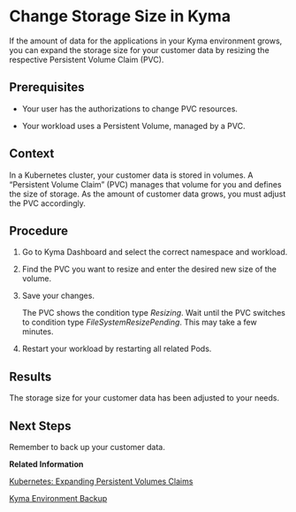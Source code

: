 <!-- loio027f5e2853c04f86b90b50318e374f32 -->

# Change Storage Size in Kyma

If the amount of data for the applications in your Kyma environment grows, you can expand the storage size for your customer data by resizing the respective Persistent Volume Claim \(PVC\).



<a name="loio027f5e2853c04f86b90b50318e374f32__prereq_vxg_4dq_ktb"/>

## Prerequisites

-   Your user has the authorizations to change PVC resources.

-   Your workload uses a Persistent Volume, managed by a PVC.




## Context

In a Kubernetes cluster, your customer data is stored in volumes. A “Persistent Volume Claim” \(PVC\) manages that volume for you and defines the size of storage. As the amount of customer data grows, you must adjust the PVC accordingly.



## Procedure

1.  Go to Kyma Dashboard and select the correct namespace and workload.

2.  Find the PVC you want to resize and enter the desired new size of the volume.

3.  Save your changes.

    The PVC shows the condition type *Resizing*. Wait until the PVC switches to condition type *FileSystemResizePending*. This may take a few minutes.

4.  Restart your workload by restarting all related Pods.




<a name="loio027f5e2853c04f86b90b50318e374f32__result_uh1_42q_ktb"/>

## Results

The storage size for your customer data has been adjusted to your needs.



<a name="loio027f5e2853c04f86b90b50318e374f32__postreq_r1s_p2q_ktb"/>

## Next Steps

Remember to back up your customer data.

**Related Information**  


[Kubernetes: Expanding Persistent Volumes Claims](https://kubernetes.io/docs/concepts/storage/persistent-volumes/#expanding-persistent-volumes-claims)

[Kyma Environment Backup](kyma-environment-backup-ab959cf.md "The user load on a Kyma cluster typically consists of various Kubernetes objects and volumes. The object backup process is automated, but you need to take care of volume backups so you can recover your customer data.")

